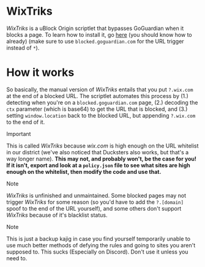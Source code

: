 # WixTriks
*WixTriks* is a uBlock Origin scriptlet that bypasses GoGuardian when it blocks a page. To learn how to install it, go [here](https://github.com/FinnBaltazar1111/uDevTools) (you should know how to already) (make sure to use `blocked.goguardian.com` for the URL trigger instead of `*`).

# How it works
So basically, the manual version of *WixTriks* entails that you put `?.wix.com` at the end of a blocked URL. The scriptlet automates this process by (1.) detecting when you're on a `blocked.goguardian.com` page, (2.) decoding the `ctx` parameter (which is base64) to get the URL that is blocked, and (3.) setting `window.location` back to the blocked URL, but appending `?.wix.com` to the end of it.

> [!IMPORTANT]
> This is called *WixTriks* because *wix.com* is high enough on the URL whitelist in our district (we've also noticed that Ducksters also works, but that's a way longer name). **This may not, and probably won't, be the case for you! If it isn't, export and look at a `policy.json` file to see what sites are high enough on the whitelist, then modify the code and use that.**

> [!NOTE]
> *WixTriks* is unfinished and unmaintained. Some blocked pages may not trigger *WixTriks* for some reason (so you'd have to add the `?.[domain]` spoof to the end of the URL yourself), and some others don't support *WixTriks* because of it's blacklist status.

> [!NOTE]
> This is just a backup kajig in case you find yourself temporarily unable to use much better methods of defying the rules and going to sites you aren't supposed to. This sucks (Especially on Discord). Don't use it unless you need to.
